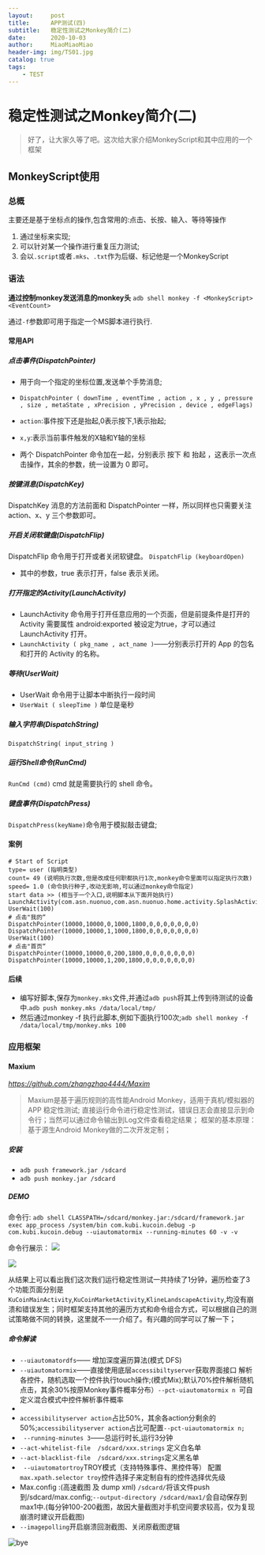 ```yaml
---
layout:     post                   
title:      APP测试(四)     
subtitle:   稳定性测试之Monkey简介(二)
date:       2020-10-03          
author:     MiaoMiaoMiao                   
header-img: img/TS01.jpg    
catalog: true                       
tags:                               
    - TEST
---
```

# 稳定性测试之Monkey简介(二)
>好了，让大家久等了吧。这次给大家介绍MonkeyScript和其中应用的一个框架

## MonkeyScript使用
### 总概
主要还是基于坐标点的操作,包含常用的:点击、长按、输入、等待等操作
1. 通过坐标来实现;
2. 可以针对某一个操作进行重复压力测试;
3. 会以`.script`或者`.mks`、`.txt`作为后缀、标记他是一个MonkeyScript

### 语法
**通过控制monkey发送消息的monkey头**
`adb shell monkey -f <MonkeyScript> <EventCount>`

通过`-f`参数即可用于指定一个MS脚本进行执行.

#### 常用API
##### 点击事件(DispatchPointer)
* 用于向一个指定的坐标位置,发送单个手势消息;
* `DispatchPointer ( downTime , eventTime , action , x , y , pressure , size , metaState , xPrecision , yPrecision , device , edgeFlags)`
* `action`:事件按下还是抬起,0表示按下,1表示抬起;
* `x,y`:表示当前事件触发的X轴和Y轴的坐标

* 两个 DispatchPointer 命令加在一起，分别表示 按下 和 抬起 ，这表示一次点击操作，其余的参数，统一设置为 0 即可。

##### 按键消息(DispatchKey)
DispatchKey 消息的方法前面和 DispatchPointer 一样，所以同样也只需要关注 action、x、y 三个参数即可。

##### 开启关闭软键盘(DispatchFIip)
DispatchFlip 命令用于打开或者关闭软键盘。
`DispatchFlip (keyboardOpen)`
* 其中的参数，true 表示打开，false 表示关闭。

##### 打开指定的Activity(LaunchActivity)
* LaunchActivity 命令用于打开任意应用的一个页面，但是前提条件是打开的Activity 需要属性 android:exported 被设定为true，才可以通过 LaunchActivity 打开。
* `LaunchActivity ( pkg_name , act_name )`——分别表示打开的 App 的包名和打开的 Activity 的名称。

##### 等待(UserWait)
* UserWait 命令用于让脚本中断执行一段时间
* `UserWait ( sleepTime )` 单位是毫秒

##### 输入字符串(DispatchString)
`DispatchString( input_string )`

##### 运行Shell命令(RunCmd)
`RunCmd (cmd)` cmd 就是需要执行的 shell 命令。

##### 键盘事件(DispatchPress)
`DispatchPress(keyName)`命令用于模拟敲击键盘;


#### 案例
```
# Start of Script
type= user (指明类型)
count= 49 (说明执行次数,但是改成任何职都执行1次,monkey命令里面可以指定执行次数)
speed= 1.0 (命令执行种子,改动无影响,可以通过monkey命令指定)
start data >> (相当于一个入口,说明脚本从下面开始执行)
LaunchActivity(com.asn.nuonuo,com.asn.nuonuo.home.activity.SplashActivity2)
UserWait(100)
# 点击"我的“
DispatchPointer(10000,10000,0,1000,1800,0,0,0,0,0,0,0)
DispatchPointer(10000,10000,1,1000,1800,0,0,0,0,0,0,0)
UserWait(100)
# 点击"首页“
DispatchPointer(10000,10000,0,200,1800,0,0,0,0,0,0,0)
DispatchPointer(10000,10000,1,200,1800,0,0,0,0,0,0,0)
```

#### 后续
* 编写好脚本,保存为`monkey.mks`文件,并通过`adb push`将其上传到待测试的设备中.`adb push monkey.mks /data/local/tmp/`
* 然后通过monkey -f 执行此脚本,例如下面执行100次;`adb shell monkey -f /data/local/tmp/monkey.mks 100`


### 应用框架
#### Maxium

*https://github.com/zhangzhao4444/Maxim*

>Maxium是基于遍历规则的高性能Android Monkey，适用于真机/模拟器的APP 稳定性测试;
>直接运行命令进行稳定性测试，错误日志会直接显示到命令行；当然可以通过命令输出到Log文件查看稳定结果；
>框架的基本原理：基于源生Android Monkey做的二次开发定制；

##### 安装
- `adb push framework.jar /sdcard`
- `adb push monkey.jar /sdcard`

##### DEMO
命令行:
`adb shell CLASSPATH=/sdcard/monkey.jar:/sdcard/framework.jar exec app_process /system/bin com.kubi.kucoin.debug -p com.kubi.kucoin.debug --uiautomatormix --running-minutes 60 -v -v`

命令行展示：
![](media/15747707548936/15773513446437.jpg)

![](media/15747707548936/15773513960587.jpg)

从结果上可以看出我们这次我们运行稳定性测试一共持续了1分钟，遍历检查了3个功能页面分别是`KuCoinMainActivity`,`KuCoinMarketActivity`,`KlineLandscapeActivity`,均没有崩溃和错误发生；同时框架支持其他的遍历方式和命令组合方式，可以根据自己的测试策略做不同的转换，这里就不一一介绍了。有兴趣的同学可以了解一下；


##### 命令解读
* `--uiautomatordfs`—— 增加深度遍历算法(模式 DFS)
* `--uiautomatormix`——直接使用底层`accessibiltyserver`获取界面接口 解析各控件，随机选取一个控件执行touch操作;(模式Mix);默认70%控件解析随机点击，其余30%按原Monkey事件概率分布）`--pct-uiautomatormix n `可自定义混合模式中控件解析事件概率
* 
* `accessibilityserver action`占比50%，其余各action分剩余的50%;`accessibilityserver action`占比可配置`--pct-uiautomatormix n;`
* ` --running-minutes 3`——总运行时长,运行3分钟
* `--act-whitelist-file  /sdcard/xxx.strings` 定义白名单
* `--act-blacklist-file  /sdcard/xxx.strings`定义黑名单
* ` --uiautomatortroy`TROY模式（支持特殊事件、黑控件等） 配置 `max.xpath.selector troy`控件选择子来定制自有的控件选择优先级
* Max.config :(高速截图 及 dump xml) `/sdcard/`将该文件push到/sdcard/max.config;`--output-directory /sdcard/max1/`会自动保存到max1中.(每分钟100-200截图，故因大量截图对手机空间要求较高，仅为复现崩溃时建议开启截图)
* `--imagepolling`开启崩溃回澍截图、关闭原截图逻辑


![bye](https://i.loli.net/2020/07/18/As9UOXhr8Kl4IQe.png)


